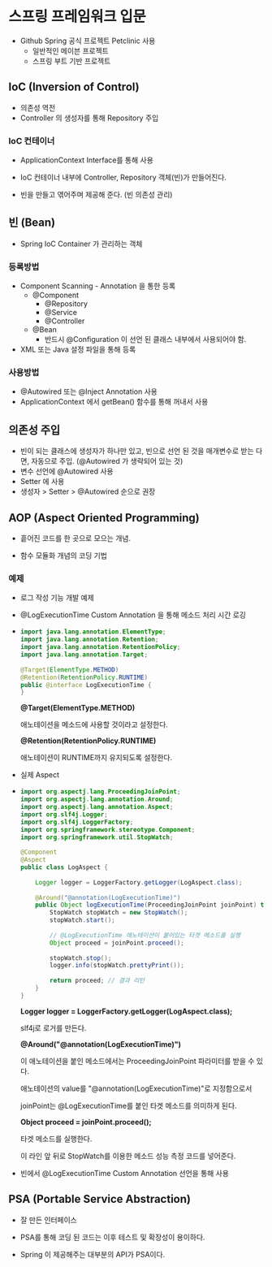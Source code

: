 # 스프링 프레임워크 입문

- Github Spring 공식 프로젝트 Petclinic 사용
  - 일반적인 메이븐 프로젝트
  - 스프링 부트 기반 프로젝트



## IoC (Inversion of Control)

- 의존성 역전
- Controller 의 생성자를 통해 Repository 주입

### IoC 컨테이너

- ApplicationContext Interface를 통해 사용
- IoC 컨테이너 내부에 Controller, Repository 객체(빈)가 만들어진다.

- 빈을 만들고 엮어주며 제공해 준다. (빈 의존성 관리)



## 빈 (Bean)

- Spring IoC Container 가 관리하는 객체

### 등록방법

- Component Scanning - Annotation 을 통한 등록
  - @Component
    - @Repository
    - @Service
    - @Controller
  - @Bean
    - 반드시 @Configuration 이 선언 된 클래스 내부에서 사용되어야 함.
- XML 또는 Java 설정 파일을 통해 등록

### 사용방법

- @Autowired 또는 @Inject Annotation 사용
- ApplicationContext 에서 getBean() 함수를 통해 꺼내서 사용



## 의존성 주입

- 빈이 되는 클래스에 생성자가 하나만 있고, 빈으로 선언 된 것을 매개변수로 받는 다면, 자동으로 주입. (@Autowired 가 생략되어 있는 것)
- 변수 선언에 @Autowired 사용
- Setter 에 사용
- 생성자 > Setter > @Autowired 순으로 권장



## AOP (Aspect Oriented Programming)

- 흩어진 코드를 한 곳으로 모으는 개념.

- 함수 모듈화 개념의 코딩 기법

### 예제

- 로그 작성 기능 개발 예제

- @LogExecutionTime Custom Annotation 을 통해 메소드 처리 시간 로깅

- ```java
  import java.lang.annotation.ElementType;
  import java.lang.annotation.Retention;
  import java.lang.annotation.RetentionPolicy;
  import java.lang.annotation.Target;
   
  @Target(ElementType.METHOD)
  @Retention(RetentionPolicy.RUNTIME)
  public @interface LogExecutionTime {
  }
  ```

  **@Target(ElementType.METHOD)**

  애노테이션을 메소드에 사용할 것이라고 설정한다.

   

  **@Retention(RetentionPolicy.RUNTIME)**

  애노테이션이 RUNTIME까지 유지되도록 설정한다.

  

- 실제 Aspect

- ```java
  import org.aspectj.lang.ProceedingJoinPoint;
  import org.aspectj.lang.annotation.Around;
  import org.aspectj.lang.annotation.Aspect;
  import org.slf4j.Logger;
  import org.slf4j.LoggerFactory;
  import org.springframework.stereotype.Component;
  import org.springframework.util.StopWatch;
   
  @Component
  @Aspect
  public class LogAspect {
      
      Logger logger = LoggerFactory.getLogger(LogAspect.class);
      
      @Around("@annotation(LogExecutionTime)")
      public Object logExecutionTime(ProceedingJoinPoint joinPoint) throws Throwable {
          StopWatch stopWatch = new StopWatch();
          stopWatch.start();
          
          // @LogExecutionTime 애노테이션이 붙어있는 타겟 메소드를 실행
          Object proceed = joinPoint.proceed();
          
          stopWatch.stop();
          logger.info(stopWatch.prettyPrint());
          
          return proceed; // 결과 리턴
      }
  }
  
  ```

  **Logger logger = LoggerFactory.getLogger(LogAspect.class);**

  slf4j로 로거를 만든다.

   

  **@Around("@annotation(LogExecutionTime)")**

  이 애노테이션을 붙인 메소드에서는 ProceedingJoinPoint 파라미터를 받을 수 있다.

  애노테이션의 value를 "@annotation(LogExecutionTime)"로 지정함으로서

  joinPoint는 @LogExecutionTime를 붙인 타겟 메소드를 의미하게 된다.

   

  **Object proceed = joinPoint.proceed();**

  타겟 메소드를 실행한다.

  이 라인 앞 뒤로 StopWatch를 이용한 메소드 성능 측정 코드를 넣어준다.

- 빈에서 @LogExecutionTime Custom Annotation 선언을 통해 사용



## PSA (Portable Service Abstraction)

- 잘 만든 인터페이스
- PSA를 통해 코딩 된 코드는 이후 테스트 및 확장성이 용이하다.

- Spring 이 제공해주는 대부분의 API가 PSA이다.